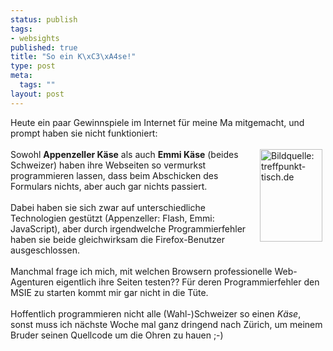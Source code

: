```yaml
--- 
status: publish
tags: 
- websights
published: true
title: "So ein K\xC3\xA4se!"
type: post
meta: 
  tags: ""
layout: post
---
```

Heute ein paar Gewinnspiele im Internet für meine Ma mitgemacht, und prompt haben sie nicht funktioniert:<br /><br /><img width="100" vspace="0" hspace="5" height="148" border="0" align="right" alt="Bildquelle: treffpunkt-tisch.de" src="/wp-content/olduploads/allgemein/kaese.jpg" />Sowohl <span style="font-weight: bold;">Appenzeller Käse</span> als auch <span style="font-weight: bold;">Emmi Käse</span> (beides Schweizer) haben ihre Webseiten so vermurkst programmieren lassen, dass beim Abschicken des Formulars nichts, aber auch gar nichts passiert.<br /><br />Dabei haben sie sich zwar auf unterschiedliche Technologien gestützt (Appenzeller: Flash, Emmi: JavaScript), aber durch irgendwelche Programmierfehler haben sie beide gleichwirksam die Firefox-Benutzer ausgeschlossen.<br /><br />Manchmal frage ich mich, mit welchen Browsern professionelle Web-Agenturen eigentlich ihre Seiten testen?? Für deren Programmierfehler den MSIE zu starten kommt mir gar nicht in die Tüte.<br /><br />Hoffentlich programmieren nicht alle (Wahl-)Schweizer so einen <span style="font-style: italic;">Käse</span>, sonst muss ich nächste Woche mal ganz dringend nach Zürich, um meinem Bruder seinen Quellcode um die Ohren zu hauen ;-)<br />
